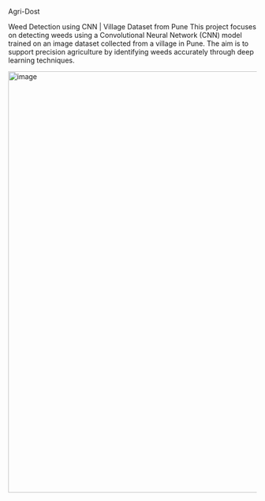 Agri-Dost

Weed Detection using CNN | Village Dataset from Pune This project focuses on detecting weeds using a Convolutional Neural Network (CNN) model trained on an image dataset collected from a village in Pune. The aim is to support precision agriculture by identifying weeds accurately through deep learning techniques.


<img width="1421" height="853" alt="image" src="https://github.com/user-attachments/assets/33f831b7-b0f9-42b1-8431-4cfa961cf423" />

